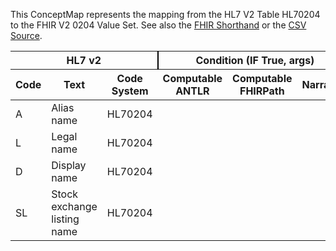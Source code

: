 
This ConceptMap represents the mapping from the HL7 V2 Table HL70204 to the FHIR V2 0204 Value Set. See also the <a href='https://github.com/HL7/v2-to-fhir/blob/master/tank/Table HL70204 to V2 0204.fsh'>FHIR Shorthand</a> or the <a href='https://github.com/HL7/v2-to-fhir/blob/master/mappings/codesystems/HL7 Concept Map_ OrganizationalNameType - Sheet1.csv'>CSV Source</a>.
<table class='grid'><thead>
<tr><th colspan='3' style='border-right: 2px solid black;'>HL7 v2</th><th colspan='3' style='border-right: 2px solid black;'>Condition (IF True, args)</th><th colspan='4'>HL7 FHIR</th><th rowspan='2'>Comments</th></tr>
<tr><th>Code</th><th>Text</th><th>Code System</th><th>Computable ANTLR</th><th>Computable FHIRPath</th><th>Narrative</th><th>Code</th><th>Proposed Extension</th><th>Display</th><th>Code System</th></tr></thead>
<tbody>
<tr><td>A</td><td>Alias name</td><td style='border-right: 2px'>HL70204</td><td style='border-right: 2px'></td><td style='border-right: 2px'></td><td style='border-right: 2px'></td><td>A</td><td style='border-right: 2px'></td><td>Alias name</td><td><a href='https://hl7.org/fhir/R4/v2/0204/index.html'>http://terminology.hl7.org/CodeSystem/v2-0204</a></td><td style='border-right: 2px'></td></tr>
<tr><td>L</td><td>Legal name</td><td style='border-right: 2px'>HL70204</td><td style='border-right: 2px'></td><td style='border-right: 2px'></td><td style='border-right: 2px'></td><td>L</td><td style='border-right: 2px'></td><td>Legal name</td><td><a href='https://hl7.org/fhir/R4/v2/0204/index.html'>http://terminology.hl7.org/CodeSystem/v2-0204</a></td><td style='border-right: 2px'></td></tr>
<tr><td>D</td><td>Display name</td><td style='border-right: 2px'>HL70204</td><td style='border-right: 2px'></td><td style='border-right: 2px'></td><td style='border-right: 2px'></td><td>D</td><td style='border-right: 2px'></td><td>Display name</td><td><a href='https://hl7.org/fhir/R4/v2/0204/index.html'>http://terminology.hl7.org/CodeSystem/v2-0204</a></td><td style='border-right: 2px'></td></tr>
<tr><td>SL</td><td>Stock exchange listing name</td><td style='border-right: 2px'>HL70204</td><td style='border-right: 2px'></td><td style='border-right: 2px'></td><td style='border-right: 2px'></td><td>SL</td><td style='border-right: 2px'></td><td>Stock exchange listing name</td><td><a href='https://hl7.org/fhir/R4/v2/0204/index.html'>http://terminology.hl7.org/CodeSystem/v2-0204</a></td><td style='border-right: 2px'></td></tr>
</tbody></table>
